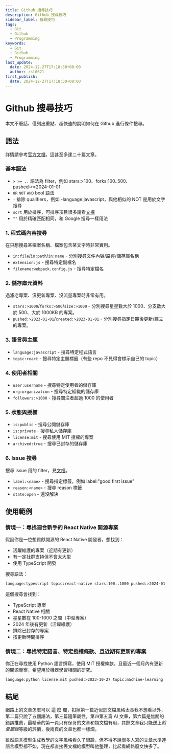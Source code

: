 ```yaml
---
title: Github 搜尋技巧
description: Github 搜尋技巧
sidebar_label: 搜尋技巧
tags:
  - Git
  - Github
  - Programming
keywords:
  - Git
  - Github
  - Programming
last_update:
  date: 2024-12-27T17:18:30+08:00
  author: zsl0621
first_publish:
  date: 2024-12-27T17:18:30+08:00
---
```


# Github 搜尋技巧

本文不廢話、僅列出重點、超快速的說明如何在 Github 進行條件搜尋。

## 語法

詳情請參考[官方文檔](https://docs.github.com/en/search-github)，這甚至多達二十篇文章。

### 基本語法

- `> >= ..` 語法為 filter，例如 stars:>100、forks:100..500、pushed:>=2024-01-01
- `OR` `NOT` `AND` bool 語法
- `-` 排除 qualifiers，例如 -language:javascript，與他相似的 NOT 是用於文字搜尋
- `sort` 用於排序，可排序項目很多請看[文檔](https://docs.github.com/en/search-github/getting-started-with-searching-on-github/sorting-search-results)
- `""` 用於精確匹配相同，和 Google 搜尋一樣用法

### 1. 程式碼內容搜尋

在只想搜尋某檔案名稱、檔案包含某文字時非常實用。

- `in:file`/`in:path`/`in:name` - 分別搜尋文件內容/路徑/儲存庫名稱
- `extension:js` - 搜尋特定副檔名
- `filename:webpack.config.js` - 搜尋特定檔名

### 2. 儲存庫元資料

過濾老專案、沒更新專案、沒流量專案時非常有用。

- `stars:>1000`/`forks:>500`/`size:>1000` - 分別搜尋星星數大於 1000、分支數大於 500、大於 1000KB 的專案。
- `pushed:>2023-01-01`/`created:>2023-01-01` - 分別搜尋指定日期後更新/建立的專案。

### 3. 語言與主題

- `language:javascript` - 搜尋特定程式語言
- `topic:react` - 搜尋特定主題標籤（有些 repo 不見得會標示自己的 topic）

### 4. 使用者相關

- `user:username` - 搜尋特定使用者的儲存庫
- `org:organization` - 搜尋特定組織的儲存庫
- `followers:>1000` - 搜尋關注者超過 1000 的使用者

### 5. 狀態與授權

- `is:public` - 搜尋公開儲存庫
- `is:private` - 搜尋私人儲存庫
- `license:mit` - 搜尋使用 MIT 授權的專案
- `archived:true` - 搜尋已封存的儲存庫

### 6. Issue 搜尋

搜尋 issue 用的 filter，見[文檔](https://docs.github.com/en/issues/tracking-your-work-with-issues/using-issues/filtering-and-searching-issues-and-pull-requests#building-advanced-filters-for-issues)。

- `label:<name>` - 搜尋指定標籤，例如 label:"good first issue"
- `reason:<name>` - 搜尋 reason 標籤
- `state:open` - 還沒解決

## 使用範例

### 情境一：尋找適合新手的 React Native 開源專案

假設你是一位想貢獻開源的 React Native 開發者，想找到：

- 活躍維護的專案（近期有更新）
- 有一定社群支持但不會太大型
- 使用 TypeScript 開發

搜尋語法：

```sh
language:typescript topic:react-native stars:100..1000 pushed:>2024-01-01 archived:false sort:updated
```

這個搜尋會找到：

- TypeScript 專案
- React Native 相關
- 星星數在 100-1000 之間（中型專案）
- 2024 年後有更新（活躍維護）
- 排除已封存的專案
- 按更新時間排序

### 情境二：尋找特定語言、特定授權條款、且近期有更新的專案

你正在尋找使用 Python 語言撰寫，使用 MIT 授權條款，且最近一個月內有更新的開源專案，希望用於機器學習相關的研究。

```none
language:python license:mit pushed:>2023-10-27 topic:machine-learning
```

## 結尾

網路上的文章怎麼可以 這 麼 爛，扣掉第一篇近似於文檔風格太長我不想看以外，第二篇只說了五個語法，第三篇隨筆屬性，第四第五篇 AI 文章，第六篇是無關的錯誤推薦，最精華的第一頁只有保哥的文章和類文檔有用，其餘文章我只能送上*給愛麗絲*等級的評價，後兩頁的文章也都一樣爛。

雖然語言模型生成教學的文字風格看久了很躁，但不得不說很多人寫的文章水準連語言模型都不如，現在都直接丟文檔給模型叫他整理，比起看網路廢文快多了。
